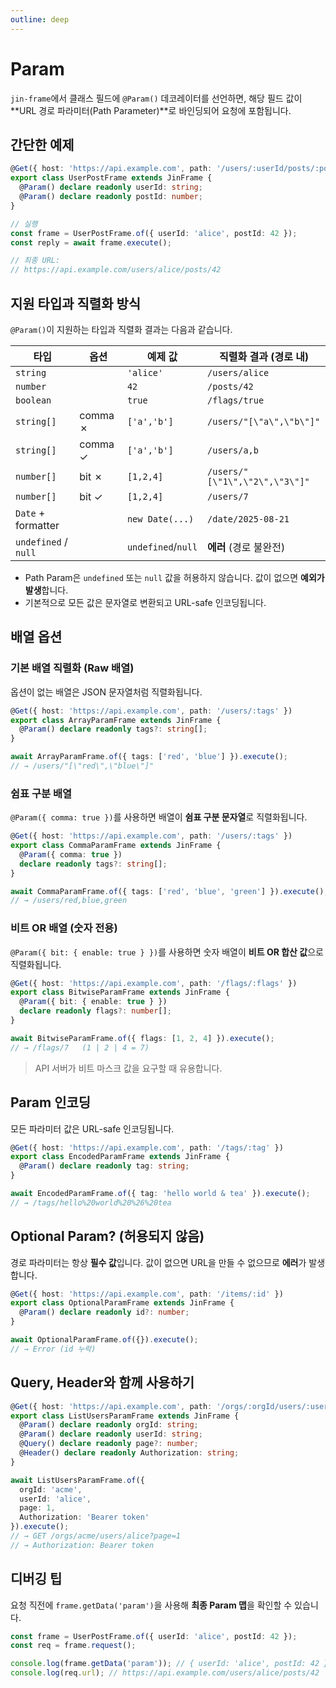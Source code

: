 ```yaml
---
outline: deep
---
```


# Param

`jin-frame`에서 클래스 필드에 `@Param()` 데코레이터를 선언하면, 해당 필드 값이 **URL 경로 파라미터(Path Parameter)**로 바인딩되어 요청에 포함됩니다.

## 간단한 예제

```ts
@Get({ host: 'https://api.example.com', path: '/users/:userId/posts/:postId' })
export class UserPostFrame extends JinFrame {
  @Param() declare readonly userId: string;
  @Param() declare readonly postId: number;
}

// 실행
const frame = UserPostFrame.of({ userId: 'alice', postId: 42 });
const reply = await frame.execute();

// 최종 URL:
// https://api.example.com/users/alice/posts/42
```

## 지원 타입과 직렬화 방식

`@Param()`이 지원하는 타입과 직렬화 결과는 다음과 같습니다.

| 타입                  | 옵션    | 예제 값           | 직렬화 결과 (경로 내)          |
| --------------------- | ------- | ----------------- | ------------------------------ |
| `string`              |         | `'alice'`         | `/users/alice`                 |
| `number`              |         | `42`              | `/posts/42`                    |
| `boolean`             |         | `true`            | `/flags/true`                  |
| `string[]`            | comma ✗ | `['a','b']`       | `/users/"[\"a\",\"b\"]"`       |
| `string[]`            | comma ✓ | `['a','b']`       | `/users/a,b`                   |
| `number[]`            | bit ✗   | `[1,2,4]`         | `/users/"[\"1\",\"2\",\"3\"]"` |
| `number[]`            | bit ✓   | `[1,2,4]`         | `/users/7`                     |
| `Date` + formatter    |         | `new Date(...)`   | `/date/2025-08-21`             |
| `undefined` / `null`  |         | `undefined`/`null`| **에러** (경로 불완전)         |

- Path Param은 `undefined` 또는 `null` 값을 허용하지 않습니다. 값이 없으면 **예외가 발생**합니다.  
- 기본적으로 모든 값은 문자열로 변환되고 URL-safe 인코딩됩니다.

## 배열 옵션

### 기본 배열 직렬화 (Raw 배열)

옵션이 없는 배열은 JSON 문자열처럼 직렬화됩니다.

```ts
@Get({ host: 'https://api.example.com', path: '/users/:tags' })
export class ArrayParamFrame extends JinFrame {
  @Param() declare readonly tags?: string[];
}

await ArrayParamFrame.of({ tags: ['red', 'blue'] }).execute();
// → /users/"[\"red\",\"blue\"]"
```

### 쉼표 구분 배열

`@Param({ comma: true })`를 사용하면 배열이 **쉼표 구분 문자열**로 직렬화됩니다.

```ts
@Get({ host: 'https://api.example.com', path: '/users/:tags' })
export class CommaParamFrame extends JinFrame {
  @Param({ comma: true })
  declare readonly tags?: string[];
}

await CommaParamFrame.of({ tags: ['red', 'blue', 'green'] }).execute();
// → /users/red,blue,green
```

### 비트 OR 배열 (숫자 전용)

`@Param({ bit: { enable: true } })`를 사용하면 숫자 배열이 **비트 OR 합산 값**으로 직렬화됩니다.

```ts
@Get({ host: 'https://api.example.com', path: '/flags/:flags' })
export class BitwiseParamFrame extends JinFrame {
  @Param({ bit: { enable: true } })
  declare readonly flags?: number[];
}

await BitwiseParamFrame.of({ flags: [1, 2, 4] }).execute();
// → /flags/7   (1 | 2 | 4 = 7)
```

> API 서버가 비트 마스크 값을 요구할 때 유용합니다.

## Param 인코딩

모든 파라미터 값은 URL-safe 인코딩됩니다.

```ts
@Get({ host: 'https://api.example.com', path: '/tags/:tag' })
export class EncodedParamFrame extends JinFrame {
  @Param() declare readonly tag: string;
}

await EncodedParamFrame.of({ tag: 'hello world & tea' }).execute();
// → /tags/hello%20world%20%26%20tea
```

## Optional Param? (허용되지 않음)

경로 파라미터는 항상 **필수 값**입니다. 값이 없으면 URL을 만들 수 없으므로 **에러**가 발생합니다.

```ts
@Get({ host: 'https://api.example.com', path: '/items/:id' })
export class OptionalParamFrame extends JinFrame {
  @Param() declare readonly id?: number;
}

await OptionalParamFrame.of({}).execute();
// → Error (id 누락)
```

## Query, Header와 함께 사용하기

```ts
@Get({ host: 'https://api.example.com', path: '/orgs/:orgId/users/:userId' })
export class ListUsersParamFrame extends JinFrame {
  @Param() declare readonly orgId: string;
  @Param() declare readonly userId: string;
  @Query() declare readonly page?: number;
  @Header() declare readonly Authorization: string;
}

await ListUsersParamFrame.of({
  orgId: 'acme',
  userId: 'alice',
  page: 1,
  Authorization: 'Bearer token'
}).execute();
// → GET /orgs/acme/users/alice?page=1
// → Authorization: Bearer token
```

## 디버깅 팁

요청 직전에 `frame.getData('param')`을 사용해 **최종 Param 맵**을 확인할 수 있습니다.

```ts
const frame = UserPostFrame.of({ userId: 'alice', postId: 42 });
const req = frame.request();

console.log(frame.getData('param')); // { userId: 'alice', postId: 42 }
console.log(req.url); // https://api.example.com/users/alice/posts/42
```
